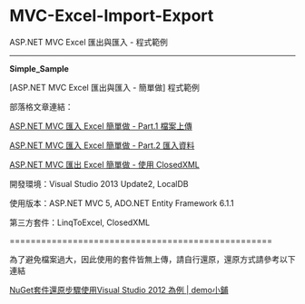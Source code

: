 MVC-Excel-Import-Export
=======================

ASP.NET MVC Excel 匯出與匯入 - 程式範例

----------

**Simple_Sample**

[ASP.NET MVC Excel 匯出與匯入 - 簡單做] 程式範例

部落格文章連結：

[ASP.NET MVC 匯入 Excel 簡單做 - Part.1 檔案上傳](http://kevintsengtw.blogspot.tw/2014/06/aspnet-mvc-excel-part1.html#.U60XnfmSwlQ)

[ASP.NET MVC 匯入 Excel 簡單做 - Part.2 匯入資料](http://kevintsengtw.blogspot.tw/2014/06/aspnet-mvc-excel-part2.html#.U60XoPmSwlQ)

[ASP.NET MVC 匯出 Excel 簡單做 - 使用 ClosedXML](http://kevintsengtw.blogspot.tw/2014/06/aspnet-mvc-excel-closedxml.html#.U60XpvmSwlQ)

開發環境：Visual Studio 2013 Update2, LocalDB

使用版本：ASP.NET MVC 5, ADO.NET Entity Framework 6.1.1

第三方套件：LinqToExcel, ClosedXML

==================================================

為了避免檔案過大，因此使用的套件皆無上傳，請自行還原，還原方式請參考以下連結

 [NuGet套件還原步驟使用Visual Studio 2012 為例 | demo小鋪](http://demo.tc/Post/763)
